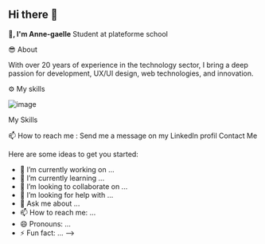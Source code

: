 ## Hi there 👋


**👋, I'm Anne-gaelle**
Student at plateforme school

😎 About 

With over 20 years of experience in the technology sector, I bring a deep passion for development, UX/UI design, web technologies, and innovation. 

⚙️ My skills

![image](https://github.com/user-attachments/assets/ec457bca-086f-4185-a730-2adce47ae97d)



My Skills

📫 How to reach me : Send me a message on my LinkedIn profil
Contact Me

Here are some ideas to get you started:

- 🔭 I’m currently working on ...
- 🌱 I’m currently learning ...
- 👯 I’m looking to collaborate on ...
- 🤔 I’m looking for help with ...
- 💬 Ask me about ...
- 📫 How to reach me: ...
- 😄 Pronouns: ...
- ⚡ Fun fact: ...
-->
